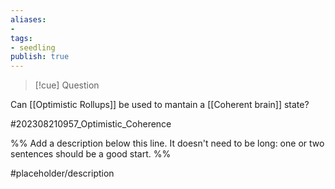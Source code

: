 ```yaml
---
aliases: 
- 
tags:
- seedling
publish: true
---
```



>[!cue] Question

Can [[Optimistic Rollups]] be used to mantain a [[Coherent brain]] state?



#202308210957_Optimistic_Coherence

%% Add a description below this line. It doesn't need to be long: one or two sentences should be a good start. %%

#placeholder/description 
